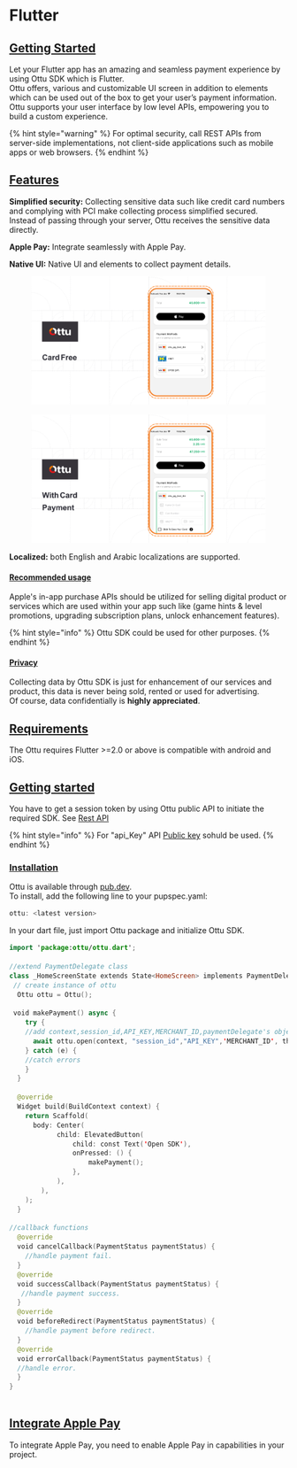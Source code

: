 # Flutter

## [Getting Started](flutter.md#getting-started)

Let your Flutter app has an amazing and seamless payment experience by using Ottu SDK which is Flutter.\
Ottu offers, various and customizable UI screen in addition to elements which can be used out of the box to get your user’s payment information.\
Ottu supports your user interface by low level APIs, empowering you to build a custom experience.

{% hint style="warning" %}
For optimal security, call REST APIs from server-side implementations, not client-side applications such as mobile apps or web browsers.
{% endhint %}

## [Features](flutter.md#features)

**Simplified security:** Collecting sensitive data such like credit card numbers and complying with PCI  make collecting process  simplified secured. \
Instead of passing through your server, Ottu receives the sensitive data directly.

**Apple Pay:** Integrate seamlessly with Apple Pay.

**Native UI:** Native UI and elements to collect payment details.

<figure><img src="../../.gitbook/assets/Card_free(updated) (1).png" alt=""><figcaption></figcaption></figure>

<figure><img src="../../.gitbook/assets/With_Card(updated).png" alt=""><figcaption></figcaption></figure>

**Localized:** both English and Arabic localizations are supported.

#### [Recommended usage](flutter.md#recommended-usage)

Apple's in-app purchase APIs should be utilized for selling digital  product or services which are used within your app such like (game hints & level promotions, upgrading subscription plans, unlock enhancement features).&#x20;

{% hint style="info" %}
Ottu SDK could be used for other purposes.
{% endhint %}

#### [Privacy](flutter.md#privacy)

Collecting data by Ottu SDK is just for enhancement of our services and product, this data is never being sold, rented or used for advertising. \
Of course, data confidentially is **highly appreciated**.

## [**Requirements**](flutter.md#requirements)

The Ottu requires Flutter >=2.0 or above is compatible with android and iOS.

## [**Getting started**](flutter.md#getting-started)

You have to get a session token by using Ottu public API to initiate the required SDK. See [Rest API](broken-reference)

{% hint style="info" %}
For "api\_Key" API [Public key](../authentication.md#public-key) sohuld be used.
{% endhint %}

### [**Installation**](flutter.md#installation)

Ottu  is available through [pub.dev](https://pub.dev/).\
To install, add the following line to your pupspec.yaml:

```swift
ottu: <latest version>
```

In your dart file, just import Ottu package and initialize Ottu SDK.

```swift
import 'package:ottu/ottu.dart';

//extend PaymentDelegate class
class _HomeScreenState extends State<HomeScreen> implements PaymentDelegate {
 // create instance of ottu
  Ottu ottu = Ottu();

 void makePayment() async {
    try {
    //add context,session_id,API_KEY,MERCHANT_ID,paymentDelegate's object and language(ENTER_LANGUAGE_ID_en_or_ar)
      await ottu.open(context, "session_id","API_KEY",'MERCHANT_ID', this, lang: "language");
    } catch (e) {
    //catch errors
    }
  }

  @override
  Widget build(BuildContext context) {
    return Scaffold(
      body: Center(
            child: ElevatedButton(
                child: const Text('Open SDK'),
                onPressed: () {
                    makePayment();
                },
            ),
        ),
    );
  }

//callback functions
  @override
  void cancelCallback(PaymentStatus paymentStatus) {
    //handle payment fail.
  }
  @override
  void successCallback(PaymentStatus paymentStatus) {
   //handle payment success.
  }
  @override
  void beforeRedirect(PaymentStatus paymentStatus) {
    //handle payment before redirect.
  }
  @override
  void errorCallback(PaymentStatus paymentStatus) {
  //handle error.
  }
}
 

```

## [Integrate Apple Pay](flutter.md#integrate-apple-pay)

To integrate Apple Pay, you need to enable Apple Pay in capabilities in your project.
